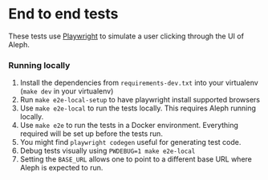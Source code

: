 # End to end tests

These tests use [Playwright](https://playwright.dev/python) to simulate a user clicking through the UI of Aleph.

### Running locally

1. Install the dependencies from `requirements-dev.txt` into your virtualenv (`make dev` in your virtualenv)
2. Run `make e2e-local-setup` to have playwright install supported browsers
3. Use `make e2e-local` to run the tests locally. This requires Aleph running locally.
4. Use `make e2e` to run the tests in a Docker environment. Everything required will be set up before the tests run.
5. You might find `playwright codegen` useful for generating test code.
6. Debug tests visually using `PWDEBUG=1 make e2e-local`
7. Setting the `BASE_URL` allows one to point to a different base URL where Aleph is expected to run.
